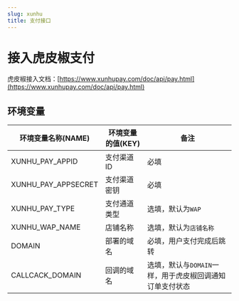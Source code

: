 ```yaml
---
slug: xunhu
title: 支付接口
---
```


# 接入虎皮椒支付

虎皮椒接入文档：[https://www.xunhupay.com/doc/api/pay.html](https://www.xunhupay.com/doc/api/pay.html)

## 环境变量

| 环境变量名称(NAME)        | 环境变量的值(KEY) | 备注                               |
|---------------------|-------------|----------------------------------|
| XUNHU_PAY_APPID     | 支付渠道ID      | 必填                               |    
| XUNHU_PAY_APPSECRET | 支付渠道密钥      | 必填                               |    
| XUNHU_PAY_TYPE      | 支付通道类型      | 选填，默认为`WAP`                      |    
| XUNHU_WAP_NAME      | 店铺名称        | 选填，默认为`店铺名称`                     |    
| DOMAIN              | 部署的域名       | 必填，用户支付完成后跳转                     |    
| CALLCACK_DOMAIN     | 回调的域名       | 选填，默认与`DOMAIN`一样，用于虎皮椒回调通知订单支付状态 |    
